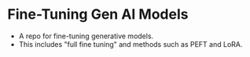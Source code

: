 # Fine-Tuning Gen AI Models
* A repo for fine-tuning generative models.
* This includes "full fine tuning" and methods such as PEFT and LoRA.
